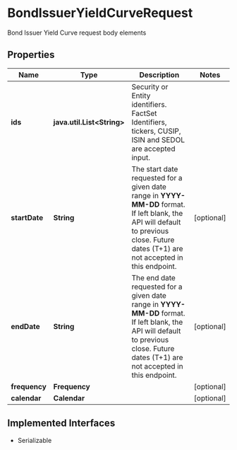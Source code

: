 

# BondIssuerYieldCurveRequest

Bond Issuer Yield Curve request body elements

## Properties

Name | Type | Description | Notes
------------ | ------------- | ------------- | -------------
**ids** | **java.util.List&lt;String&gt;** | Security or Entity identifiers. FactSet Identifiers, tickers, CUSIP, ISIN and SEDOL are accepted input.  | 
**startDate** | **String** | The start date requested for a given date range in **YYYY-MM-DD** format. If left blank, the API will default to previous close. Future dates (T+1) are not accepted in this endpoint.  |  [optional]
**endDate** | **String** | The end date requested for a given date range in **YYYY-MM-DD** format. If left blank, the API will default to previous close. Future dates (T+1) are not accepted in this endpoint.  |  [optional]
**frequency** | **Frequency** |  |  [optional]
**calendar** | **Calendar** |  |  [optional]


## Implemented Interfaces

* Serializable


